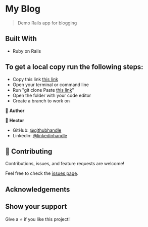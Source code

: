 # My Blog

> Demo Rails app for blogging

## Built With

- Ruby on Rails

## To get a local copy run the following steps:
- Copy this link [this link](https://github.com/Hector096/my_blog/)
- Open your terminal or command line
- Run "git clone Paste [this link](https://github.com/Hector096/my_blog/)"
- Open the folder with your code editor
- Create a branch to work on


👤 **Author**

:bearded_person: **Hector**
  - GitHub: [@githubhandle](https://github.com/Hector096)
  - Linkedin: [@linkedinhandle](https://www.linkedin.com/in/hector096/)


## 🤝 Contributing

Contributions, issues, and feature requests are welcome!

Feel free to check the [issues page](https://github.com/Hector096/my_blog/issues).


## Acknowledgements

## Show your support

Give a ⭐️ if you like this project!
